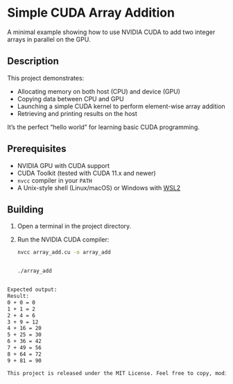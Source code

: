 # Simple CUDA Array Addition

A minimal example showing how to use NVIDIA CUDA to add two integer arrays in parallel on the GPU.


## Description

This project demonstrates:

- Allocating memory on both host (CPU) and device (GPU)  
- Copying data between CPU and GPU  
- Launching a simple CUDA kernel to perform element-wise array addition  
- Retrieving and printing results on the host  

It’s the perfect “hello world” for learning basic CUDA programming.



## Prerequisites

- NVIDIA GPU with CUDA support  
- CUDA Toolkit (tested with CUDA 11.x and newer)  
- `nvcc` compiler in your `PATH`  
- A Unix-style shell (Linux/macOS) or Windows with [WSL2](https://docs.microsoft.com/windows/wsl/)  



## Building

1. Open a terminal in the project directory.  
2. Run the NVIDIA CUDA compiler:

   ```bash
   nvcc array_add.cu -o array_add
   

   ./array_add
  ```bash

Expected output:
Result:
0 + 0 = 0
1 + 1 = 2
2 + 4 = 6
3 + 9 = 12
4 + 16 = 20
5 + 25 = 30
6 + 36 = 42
7 + 49 = 56
8 + 64 = 72
9 + 81 = 90

This project is released under the MIT License. Feel free to copy, modify, and share!



